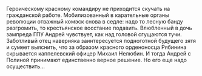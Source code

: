 <!--2016-11-26 21:19:52-->
Героическому красному командиру не приходится скучать на гражданской работе. Мобилизованный в карательные органы революции отважный комэск снова в седле: надо то лесную банду разгромить, то крестьянское восстание подавить.
Влюбленный в дочь зампреда ГПУ Андрей чувствует, как над головой сгущаются тучи. Заботливый отец наверняка заинтересуется подноготной будущего зятя и сумеет выяснить, что за образом красного орденоносца Рябинина скрывается каппелевский офицер Михаил Нелюбин.
И тогда Андрей с Полиной принимают единственно верное решение. Но его еще надо осуществить…